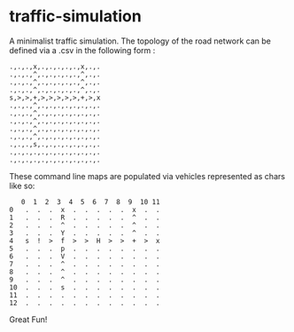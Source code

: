 # traffic-simulation

A minimalist traffic simulation.
The topology of the road network can be defined via a .csv in the following form :

```
.,.,.,x,.,.,.,.,.,x,.,.
.,.,.,^,.,.,.,.,.,^,.,.
.,.,.,^,.,.,.,.,.,^,.,.
.,.,.,^,.,.,.,.,.,^,.,.
s,>,>,+,>,>,>,>,>,+,>,x
.,.,.,^,.,.,.,.,.,.,.,.
.,.,.,^,.,.,.,.,.,.,.,.
.,.,.,^,.,.,.,.,.,.,.,.
.,.,.,^,.,.,.,.,.,.,.,.
.,.,.,^,.,.,.,.,.,.,.,.
.,.,.,s,.,.,.,.,.,.,.,.
.,.,.,.,.,.,.,.,.,.,.,.
.,.,.,.,.,.,.,.,.,.,.,.

```

These command line maps are populated via vehicles represented as chars like so:

```
   0  1  2  3  4  5  6  7  8  9  10 11
0   .  .  .  x  .  .  .  .  .  x  .  .
1   .  .  .  R  .  .  .  .  .  ^  .  .
2   .  .  .  ^  .  .  .  .  .  ^  .  .
3   .  .  .  Y  .  .  .  .  .  ^  .  .
4   s  !  >  f  >  >  H  >  >  +  >  x
5   .  .  .  p  .  .  .  .  .  .  .  .
6   .  .  .  V  .  .  .  .  .  .  .  .
7   .  .  .  ^  .  .  .  .  .  .  .  .
8   .  .  .  ^  .  .  .  .  .  .  .  .
9   .  .  .  ^  .  .  .  .  .  .  .  .
10  .  .  .  s  .  .  .  .  .  .  .  .
11  .  .  .  .  .  .  .  .  .  .  .  .
12  .  .  .  .  .  .  .  .  .  .  .  .

```

Great Fun!